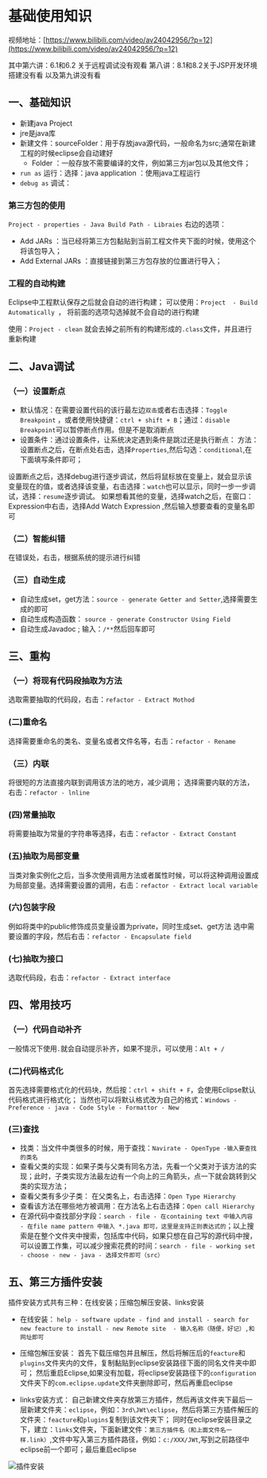 # 基础使用知识

视频地址：[https://www.bilibili.com/video/av24042956/?p=12](https://www.bilibili.com/video/av24042956/?p=12)

其中第六讲：6.1和6.2 关于远程调试没有观看
第八讲：8.1和8.2关于JSP开发环境搭建没有看
以及第九讲没有看

## 一、基础知识

- 新建java Project
- jre是java库
- 新建文件：sourceFolder：用于存放java源代码，一般命名为src;通常在新建工程的时候eclipse会自动建好
  - Folder ：一般存放不需要编译的文件，例如第三方jar包以及其他文件；
- `run as` 运行：选择：java application ：使用java工程运行
- `debug as` 调试： 

### 第三方包的使用

`Project - properties - Java Build Path - Libraies`
右边的选项：
- Add JARs ：当已经将第三方包黏贴到当前工程文件夹下面的时候，使用这个将该包导入；
- Add External JARs ：直接链接到第三方包存放的位置进行导入；


### 工程的自动构建
Eclipse中工程默认保存之后就会自动的进行构建；
可以使用：`Project  - Build Automatically `， 将前面的选项勾选掉就不会自动的进行构建

使用：`Project - clean` 就会去掉之前所有的构建形成的`.class`文件，并且进行重新构建



## 二、Java调试


### （一）设置断点
 - 默认情况：在需要设置代码的该行最左边`双击`或者右击选择：`Toggle Breakpoint` ，或者使用快捷键：`ctrl + shift + B`；通过：`disable Breakpoint`可以暂停断点作用。但是不是取消断点
- 设置条件：通过设置条件，让系统决定遇到条件是跳过还是执行断点：
   方法：设置断点之后，在断点处右击，选择`Properties`,然后勾选：`conditional`,在下面填写条件即可；

设置断点之后，选择debug进行逐步调试，然后将鼠标放在变量上，就会显示该变量现在的值，或者选择该变量，右击选择：`watch`也可以显示，同时一步一步调试，选择：`resume`逐步调试。
如果想看其他的变量，选择watch之后，在窗口：Expression中右击，选择Add Watch Expression ,然后输入想要查看的变量名即可


### （二）智能纠错
 在错误处，右击，根据系统的提示进行纠错


### （三）自动生成

- 自动生成set，get方法：`source - generate Getter and Setter`,选择需要生成的即可
- 自动生成构造函数： `source - generate Constructor Using Field`
- 自动生成Javadoc ; 输入：`/**`然后回车即可




## 三、重构

### （一）将现有代码段抽取为方法
选取需要抽取的代码段，右击：`refactor - Extract Mothod`

### (二)重命名
选择需要重命名的类名、变量名或者文件名等，右击：`refactor - Rename`


### （三）内联
将很短的方法直接内联到调用该方法的地方，减少调用；
选择需要内联的方法，右击：`refactor - lnline`


### (四)常量抽取
将需要抽取为常量的字符串等选择，右击：`refactor - Extract Constant`


### (五)抽取为局部变量
当类对象实例化之后，当多次使用调用方法或者属性时候，可以将这种调用设置成为局部变量。选择需要设置的调用，右击：`refactor - Extract local variable`

### (六)包装字段
例如将类中的public修饰成员变量设置为private，同时生成set、get方法
选中需要设置的字段，然后右击：`refactor - Encapsulate field`

### (七)抽取为接口
选取代码段，右击：`refactor - Extract interface`




## 四、常用技巧

### （一）代码自动补齐
一般情况下使用`.`就会自动提示补齐，如果不提示，可以使用：`Alt + /`


### (二)代码格式化
首先选择需要格式化的代码块，然后按：`ctrl + shift + F`，会使用Eclipse默认代码格式进行格式化；
当然也可以将默认格式改为自己的格式：`Windows - Preference - java - Code Style - Formattor - New`



### (三)查找
- 找类：当文件中类很多的时候，用于查找：`Navirate - OpenType -输入要查找的类名`
- 查看父类的实现：如果子类与父类有同名方法，先看一个父类对于该方法的实现；此时，子类实现方法最左边有一个向上的三角箭头，点一下就会跳转到父类的实现方法；
- 查看父类有多少子类： 在父类名上，右击选择：`Open Type Hierarchy`
- 查看该方法在哪些地方被调用：在方法名上右击选择：`Open call Hierarchy`
- 在源代码中查找部分字段：`search - file - 在containing text 中输入内容 - 在file name pattern 中输入 *.java 即可，这里是支持正则表达式的`；以上搜索是在整个文件夹中搜索，包括库中代码，如果只想在自己写的源代码中搜，可以设置工作集，可以减少搜索花费的时间：`search - file - working set - choose - new - java - 选择文件即可（src）`



## 五、第三方插件安装

插件安装方式共有三种：在线安装；压缩包解压安装、links安装

- 在线安装：
  `help - software update - find and install - search for new feacture to install - new Remote site  - 输入名称（随便，好记）,和网址即可`

- 压缩包解压安装：
  首先下载压缩包并且解压，然后将解压后的`feacture`和`plugins`文件夹内的文件，复制黏贴到eclipse安装路径下面的同名文件夹中即可；
  然后重启Eclipse,如果没有加载，将eclipse安装路径下的`configuration`文件夹下的`com.eclipse.update`文件夹删除即可，然后再重启eclipse

- links安装方式：
    自己新建文件夹存放第三方插件，然后再该文件夹下最后一层新建文件夹：`eclipse`，例如：`3rd\JWt\eclipse`，然后将第三方插件解压的文件夹：`feacture`和`plugins`复制到该文件夹下；
    同时在eclipse安装目录之下，建立：`links`文件夹，下面新建文件：`第三方插件名（和上面文件名一样.link）`,文件中写入第三方插件路径，例如：`c:/XXX/JWt`,写到之前路径中eclipse前一个即可；最后重启eclipse

![插件安装]($resource/%E6%8F%92%E4%BB%B6%E5%AE%89%E8%A3%85.jpg)











